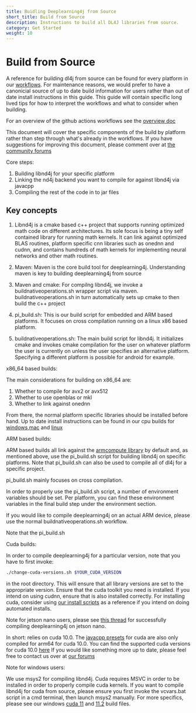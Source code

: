 ```yaml
---
title: Buidling Deeplearning4j from Source
short_title: Build from Source
description: Instructions to build all DL4J libraries from source.
category: Get Started
weight: 10
---
```


# Build from Source

A reference for building dl4j from source can be found for every platform in our [workflows](https://github.com/eclipse/deeplearning4j/tree/master/.github/workflows). For maintenance reasons, we would prefer to have a canonicial source of up to date build information for users
rather than out of date install instructions in this guide. This guide will contain specific long lived tips for how to interpret the workflows and what to consider when building.

For an overview of the github actions workflows see the [overview doc](../developer-docs/github-actions-overview.md)

This document will cover the specific components of the build by platform rather than step through what's already in the workflows. 
If you have suggestions for improving this document, please comment over at [the community forums](https://community.konduit.ai/)


Core steps:

1. Building libnd4j for your specific platform
2. Linking the nd4j backend you want to compile for against libnd4j via javacpp
3. Compiling the rest of the code in to jar files


## Key concepts

1. Libnd4j is a cmake based c++ project that supports running optimized math code on different architectures. 
Its sole focus is being a tiny self contained library for running math kernels.
It can link against optimized BLAS routines, platform specific cnn libraries such as onednn and cudnn, and 
contains hundreds of math kernels for implementing neural networks and other math routines.

2. Maven: Maven is the core build tool for deeplearning4j. Understanding maven is key to building deeplearning4j from source

3. Maven and cmake: For compilng libnd4j, we invoke a  buildnativeoperations.sh wrapper script via maven.
buildnativeoperations.sh in turn automatically sets up cmake to then build the c++ project

4. pi_build.sh: This is our build script for embedded and ARM based platforms. It focuses on cross compilation running on a linux x86
based platform.

5. buildnativeoperations.sh: The main build script for libnd4j. It initializes cmake and invokes cmake compilation for the user
on whatever platform the user is currently on unless the user specifies an alternative platform. Specifying a different platform is possible
for android for example.



x86_64 based builds:


The main considerations for building on x86_64 are:
1. Whether to compile for avx2 or avx512
2. Whether to use openblas or mkl
3. Whether to link against onednn

From there, the normal platform specific libraries should be installed before hand. Up to date install instructions can be found in our cpu builds
for [windows](https://github.com/eclipse/deeplearning4j/blob/master/.github/workflows/build-deploy-windows.yml),[mac](https://github.com/eclipse/deeplearning4j/blob/master/.github/workflows/build-deploy-mac.yml) and [linux](https://github.com/eclipse/deeplearning4j/blob/master/.github/workflows/build-deploy-linux-x86_64.yml)



ARM based builds:

ARM based builds all link against the [armcompute library](https://github.com/ARM-software/ComputeLibrary/tree/master/arm_compute) by default and, as mentioned above, use the pi_build.sh script for building libnd4j on specific platforms. Note that pi_build.sh can also be used to compile all of dl4j for a specific project.

pi_build.sh mainly focuses on cross compilation.


In order to properly use the pi_build.sh script, a number of environment variables should be set. Per platform, you can find these environment variables in the final build step under the environment section.


If you would like to compile deeplearning4j on an actual ARM device, please use the normal buildnativeoperations.sh workflow.

Note that the pi_build.sh 

Cuda builds:

In order to compile deeplearning4j for a particular version, note that you have to first invoke:
```bash
./change-cuda-versions.sh $YOUR_CUDA_VERSION
```

in the root directory. This will ensure that all library versions are set to the appropriate version.
Ensure that the cuda toolkit you need is installed. If you intend on using cudnn, ensure that is also installed correctly.
For installing cuda, consider using [our install scripts](https://github.com/KonduitAI/cuda-install/tree/master/.github/actions/)
as a reference if you intend on doing automated installs.


Note for jetson nano users, please see [this thread](https://community.konduit.ai/t/cuda-on-jetson-nano/1364)
for successfully compiling deeplearning4j on jetson nano.

In short: relies on cuda  10.0. The [javacpp presets](https://github.com/bytedeco/javacpp-presets) for cuda are also only compiled for arm64 for cuda 10.0. You can find the supported cuda versions for cuda 10.0 [here](https://repo1.maven.org/maven2/org/bytedeco/cuda/10.0-7.4-1.5/)
If you would like something more up to date, please feel free to contact us over at [our forums](https://community.konduit.ai/)


Note for windows users:

We use msys2 for compiling libnd4j. Cuda requires MSVC in order to be installed in order to properly compile cuda kernels.
If you want to compile libnd4j for cuda from source, please ensure you first invoke the vcvars.bat script in a cmd terminal, then launch
msys2 manually.
For more specifics, please see our windows [cuda 11](https://github.com/eclipse/deeplearning4j/blob/master/.github/workflows/build-deploy-windows-cuda-11.0.yml) and [11.2](https://github.com/eclipse/deeplearning4j/blob/master/.github/workflows/build-deploy-windows-cuda-11.0.yml) build files.

